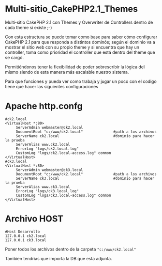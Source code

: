 Multi-sitio_CakePHP2.1_Themes
=============================

Multi-sitio CakePHP 2.1 con Themes y Overwriter de Controllers dentro de cada theme si existe ;-)

Con esta estructura se puede tomar como base para saber cómo configurar CakePHP 2.1 para que responda a distintos dominós; según el dominio va a mostrar el sitio web con su propio theme y si encuentra que hay un controller, toma como prioridad el controller que está dentro del theme que se cargó.

Permitiéndonos tener la flexibilidad de poder sobrescribir la lógica del mismo siendo de esta manera más escalable nuestro sistema.

Para que funciones y pueda ver como trabaja y jugar un poco con el codigo tiene que hacer las siguientes configuraciones

Apache http.confg
=================
    #ck2.local
    <VirtualHost *:80>
         ServerAdmin webmaster@ck2.local
         DocumentRoot "c:/www/ck2.local"              #path a los archivos
         ServerName ck2.local                         #dominio para hacer la prueba
         ServerAlias www.ck2.local
         ErrorLog "logs/ck2.local.log"
         CustomLog "logs/ck2.local-access.log" common
    </VirtualHost>
    #ck3.local
    <VirtualHost *:80>
         ServerAdmin webmaster@ck3.local
         DocumentRoot "c:/www/ck2.local"              #path a los archivos
         ServerName ck3.local                         #dominio para hacer la prueba
         ServerAlias www.ck3.local
         ErrorLog "logs/ck3.local.log"
         CustomLog "logs/ck3.local-access.log" common
    </VirtualHost>

Archivo HOST
============
    #Host Desarrollo
    127.0.0.1 ck2.local
    127.0.0.1 ck3.local

Poner todos los archivos dentro de la carpeta `"c:/www/ck2.local"`

Tambien tendrias que importa la DB que esta adjunta.

